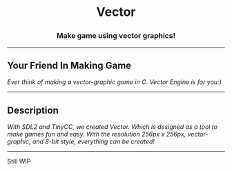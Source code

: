 # <p align="center"> Vector </p>
### <p align="center"> Make game using vector graphics! </p>

<hr>

## Your Friend In Making Game
*Ever think of making a vector-graphic game in C. Vector Engine is for you:)*

<hr/>

## Description
*With SDL2 and TinyCC, we created Vector. Which is designed as a tool to make games fun and easy. With the resolution 256px x 256px, vector-graphic, and 8-bit style, everything can be created!*

<hr/>

Still WIP

